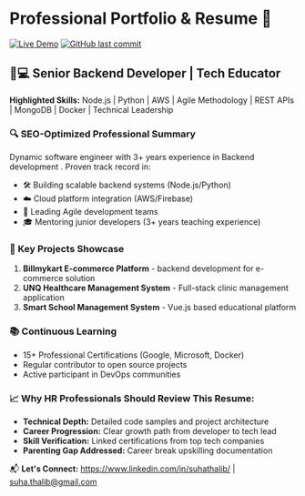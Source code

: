 # Professional Portfolio & Resume 🚀

[![Live Demo](https://img.shields.io/badge/-Live%20Demo-brightgreen)](https://yourusername.github.io)
[![GitHub last commit](https://img.shields.io/github/last-commit/yourusername/yourrepo)](https://github.com/yourusername/yourrepo)

## 👨💻 Senior Backend Developer | Tech Educator

**Highlighted Skills:** 
Node.js |  Python | AWS | Agile Methodology | REST APIs | MongoDB | Docker | Technical Leadership

### 🔍 SEO-Optimized Professional Summary
Dynamic software engineer with 3+ years experience in Backend development . Proven track record in:
- 🛠️ Building scalable backend systems (Node.js/Python)
- ☁️ Cloud platform integration (AWS/Firebase)
- 🚀 Leading Agile development teams
- 🎓 Mentoring junior developers (3+ years teaching experience)


### 🌟 Key Projects Showcase
1. **Billmykart E-commerce Platform** - backend development for e-commerce solution
2. **UNQ Healthcare Management System** - Full-stack clinic management application
3. **Smart School Management System** - Vue.js based educational platform

### 📚 Continuous Learning
- 15+ Professional Certifications (Google, Microsoft, Docker)
- Regular contributor to open source projects
- Active participant in DevOps communities

### 📈 Why HR Professionals Should Review This Resume:
- **Technical Depth:** Detailed code samples and project architecture
- **Career Progression:** Clear growth path from developer to tech lead
- **Skill Verification:** Linked certifications from top tech companies
- **Parenting Gap Addressed:** Career break upskilling documentation

📬 **Let's Connect:** https://www.linkedin.com/in/suhathalib/ | suha.thalib@gmail.com